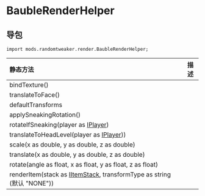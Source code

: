 # BaubleRenderHelper

## 导包

```
import mods.randomtweaker.render.BaubleRenderHelper;
```

| 静态方法| 描述 |
|:------ | --- |
| bindTexture() | |
| translateToFace() | |
| defaultTransforms | |
| applySneakingRotation() | |
| rotateIfSneaking(player as [IPlayer](https://docs.blamejared.com/1.12/en/Vanilla/Players/IPlayer/)) | |
| translateToHeadLevel(player as [IPlayer](https://docs.blamejared.com/1.12/en/Vanilla/Players/IPlayer/))) | |
| scale(x as double, y as double, z as double) | |
| translate(x as double, y as double, z as double) | |
| rotate(angle as float, x as float, y as float, z as float) | |
| renderItem(stack as [IItemStack](https://docs.blamejared.com/1.12/en/Vanilla/Items/IItemStack/), transformType as string (默认 "NONE")) | |